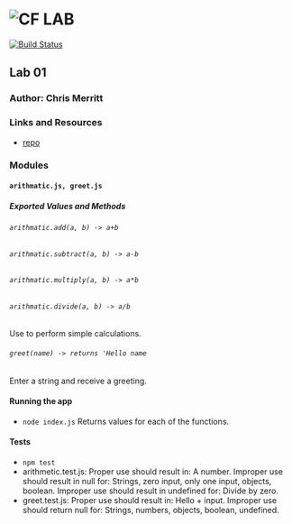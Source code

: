 ![CF](http://i.imgur.com/7v5ASc8.png) LAB
=================================================
[![Build Status](https://www.travis-ci.com/401-advanced-javascript-merritt/lab-01.svg?branch=master)](https://www.travis-ci.com/401-advanced-javascript-merritt/lab-01)

## Lab 01

### Author: Chris Merritt

### Links and Resources
* [repo](http://xyz.com) 


### Modules
#### `arithmatic.js, greet.js`
##### Exported Values and Methods

###### `arithmatic.add(a, b) -> a+b`
###### `arithmatic.subtract(a, b) -> a-b`
###### `arithmatic.multiply(a, b) -> a*b`
###### `arithmatic.divide(a, b) -> a/b`
Use to perform simple calculations.

###### `greet(name) -> returns 'Hello name`
Enter a string and receive a greeting. 


#### Running the app
* `node index.js`
Returns values for each of the functions.

  
#### Tests
* `npm test`
* arithmetic.test.js:
    Proper use should result in: 
        A number.
    Improper use should result in null for:
        Strings, zero input, only one input, objects, boolean.
    Improper use should result in undefined for:
        Divide by zero.
* greet.test.js:
    Proper use should result in:
        Hello + input.
    Improper use should return null for:
        Strings, numbers, objects, boolean, undefined.


